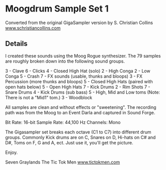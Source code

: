 # Moogdrum Sample Set 1

Converted from the original GigaSampler version by S. Christian Collins
www.schristiancollins.com

## Details

I created these sounds using the Moog Rogue synthesizer. 
The 79 samples are roughly broken down into the following sound groups.

3 - Clave
6 - Clicks
4 - Closed High Hat (solo)
2 - High Conga
2 - Low Conga
5 - Crash
7 - FX sounds (usable, thunks and bloops)
3 - FX Percussion (more thunks and bloops)
5 - Closed High Hats (paired with open hats below)
5 - Open High Hats
7 - Kick Drums
2 - Rim Shots
7 - Snare Drums
4 - Kick Drums (sub bass)
5 - High, Mid and Low toms (Note: There is not a "Mid1" tom.)
3 - Woodblock

All samples are clean and without effects or "sweetening". The recording path 
was from the Moog to an Event Darla and captured in Sound Forge.

Bit Rate: 16-bit
Sample Rate: 44,100 Hz
Channels: Mono

The Gigasampler set breaks each octave (C1 to C7) into different drum groups. 
Commonly Kick drums are on C, Snares on D, Hi-hats on C# and D#, Toms on F, G 
and A, ect. Just use it, you'll get the picture.

Enjoy.

Seven Graylands
The Tic Tok Men
www.tictokmen.com
